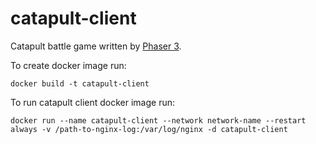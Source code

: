 # catapult-client
Catapult battle game written by [Phaser 3](https://phaser.io/phaser3).

To create docker image run:
```shell
docker build -t catapult-client
```
To run catapult client docker image run:
```shell
docker run --name catapult-client --network network-name --restart always -v /path-to-nginx-log:/var/log/nginx -d catapult-client
```
